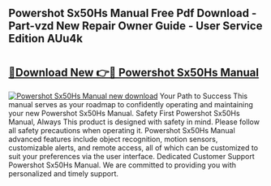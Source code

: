 ## Powershot Sx50Hs Manual Free Pdf Download - Part-vzd New Repair Owner Guide - User Service Edition AUu4k

# <h2><a href="http://cf15481.oget.top/?id=Powershot+Sx50Hs+Manual">🔗Download New 👉🔴 Powershot Sx50Hs Manual</a></h2>

[![Powershot Sx50Hs Manual new download](https://i.imgur.com/5g1atiW.png)](http://cf15481.oget.top/?id=Powershot+Sx50Hs+Manual)
Your Path to Success This manual serves as your roadmap to confidently operating and maintaining your new Powershot Sx50Hs Manual. Safety First Powershot Sx50Hs Manual, Always This product is designed with safety in mind. Please follow all safety precautions when operating it. Powershot Sx50Hs Manual advanced features include object recognition, motion sensors, customizable alerts, and remote access, all of which can be customized to suit your preferences via the user interface. Dedicated Customer Support Powershot Sx50Hs Manual. We are committed to providing you with personalized and timely support.
